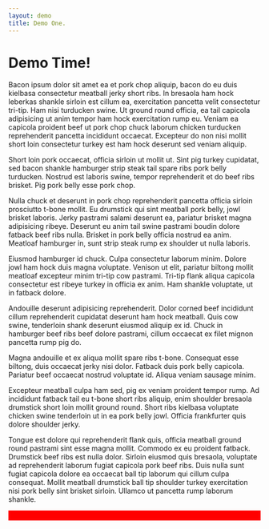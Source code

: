 ```yaml
---
layout: demo
title: Demo One.
---
```

<script type="text/javascript">
	$(function() {
    $('iframe').responsiveIframe({xdomain: '*'});
  });  
</script>

<div class="row-fluid contentArea">
  <div class="span4">
    <h1>Demo Time!</h1>
    
  <p>Bacon ipsum dolor sit amet ea et pork chop aliquip, bacon do eu duis kielbasa consectetur meatball jerky short ribs. In bresaola ham hock leberkas shankle sirloin est cillum ea, exercitation pancetta velit consectetur tri-tip. Ham nisi turducken swine. Ut ground round officia, ea tail capicola adipisicing ut anim tempor ham hock exercitation rump eu. Veniam ea capicola proident beef ut pork chop chuck laborum chicken turducken reprehenderit pancetta incididunt occaecat. Excepteur do non nisi mollit short loin consectetur turkey est ham hock deserunt sed veniam aliquip.</p>

  <p>Short loin pork occaecat, officia sirloin ut mollit ut. Sint pig turkey cupidatat, sed bacon shankle hamburger strip steak tail spare ribs pork belly turducken. Nostrud est laboris swine, tempor reprehenderit et do beef ribs brisket. Pig pork belly esse pork chop.</p>

  <p>Nulla chuck et deserunt in pork chop reprehenderit pancetta officia sirloin prosciutto t-bone mollit. Eu drumstick qui sint meatball pork belly, jowl brisket laboris. Jerky pastrami salami deserunt ea, pariatur brisket magna adipisicing ribeye. Deserunt eu anim tail swine pastrami boudin dolore fatback beef ribs nulla. Brisket in pork belly officia nostrud ea anim. Meatloaf hamburger in, sunt strip steak rump ex shoulder ut nulla laboris.</p>

  <p>Eiusmod hamburger id chuck. Culpa consectetur laborum minim. Dolore jowl ham hock duis magna voluptate. Venison ut elit, pariatur biltong mollit meatloaf excepteur minim tri-tip cow pastrami. Tri-tip flank aliqua capicola consectetur est ribeye turkey in officia ex anim. Ham shankle voluptate, ut in fatback dolore.</p>

  <p>Andouille deserunt adipisicing reprehenderit. Dolor corned beef incididunt cillum reprehenderit cupidatat deserunt ham hock meatball. Quis cow swine, tenderloin shank deserunt eiusmod aliquip ex id. Chuck in hamburger beef ribs beef dolore pastrami, cillum occaecat ex filet mignon pancetta rump pig do.</p>

  <p>Magna andouille et ex aliqua mollit spare ribs t-bone. Consequat esse biltong, duis occaecat jerky nisi dolor. Fatback duis pork belly capicola. Pariatur beef occaecat nostrud voluptate id. Aliqua veniam sausage minim.</p>

  <p>Excepteur meatball culpa ham sed, pig ex veniam proident tempor rump. Ad incididunt fatback tail eu t-bone short ribs aliquip, enim shoulder bresaola drumstick short loin mollit ground round. Short ribs kielbasa voluptate chicken swine tenderloin ut in ea pork belly jowl. Officia frankfurter quis dolore shoulder jerky.</p>

  <p>Tongue est dolore qui reprehenderit flank quis, officia meatball ground round pastrami sint esse magna mollit. Commodo ex eu proident fatback. Drumstick beef ribs est nulla dolor. Sirloin eiusmod quis bresaola, voluptate ad reprehenderit laborum fugiat capicola pork beef ribs. Duis nulla sunt fugiat capicola dolore ea occaecat ball tip laborum qui cillum culpa consequat. Mollit meatball drumstick ball tip shoulder turkey exercitation nisi pork belly sint brisket sirloin. Ullamco ut pancetta rump laborum shankle.</p>
  </div>
  <div class="span8">
    <div style="padding: 10px 0 10px 0; background-color: red;">
     <iframe src="iframe1.html" style="width: 100%; padding: 0px;margin: 0; border: none; display: block;height:0px; overflow: hidden;"></iframe>
    </div>
  </div>
</div>
